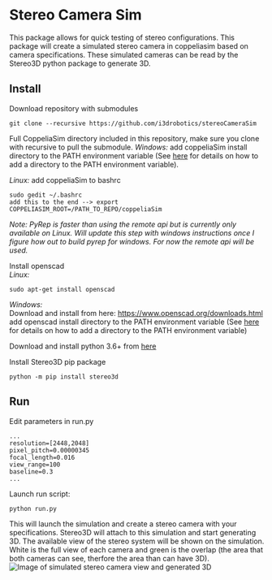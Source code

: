 # Stereo Camera Sim
This package allows for quick testing of stereo configurations. This package will create a simulated stereo camera in coppeliasim based on camera specifications. These simulated cameras can be read by the Stereo3D python package to generate 3D. 

## Install
Download repository with submodules
```
git clone --recursive https://github.com/i3drobotics/stereoCameraSim
```

Full CoppeliaSim directory included in this repository, make sure you clone with recursive to pull the submodule. 
*Windows:* add coppeliaSim install directory to the PATH environment variable (See [here](https://helpdeskgeek.com/windows-10/add-windows-path-environment-variable/) for details on how to add a directory to the PATH environment variable). 

*Linux:* add coppeliaSim to bashrc
```
sudo gedit ~/.bashrc
add this to the end --> export COPPELIASIM_ROOT=/PATH_TO_REPO/coppeliaSim
```

*Note: PyRep is faster than using the remote api but is currently only available on Linux. Will update this step with windows instructions once I figure how out to build pyrep for windows. For now the remote api will be used.*

Install openscad </br>
*Linux:*
```
sudo apt-get install openscad
```
*Windows:* </br>
Download and install from here: https://www.openscad.org/downloads.html
add openscad install directory to the PATH environment variable (See [here](https://helpdeskgeek.com/windows-10/add-windows-path-environment-variable/) for details on how to add a directory to the PATH environment variable)

Download and install python 3.6+ from [here](https://www.python.org/downloads/)

Install Stereo3D pip package
```
python -m pip install stereo3d
```

## Run
Edit parameters in run.py
```
...
resolution=[2448,2048]
pixel_pitch=0.00000345
focal_length=0.016
view_range=100
baseline=0.3
...
```
Launch run script:
```
python run.py
```
This will launch the simulation and create a stereo camera with your specifications. Stereo3D will attach to this simulation and start generating 3D.
The available view of the stereo system will be shown on the simulation. White is the full view of each camera and green is the overlap (the area that both cameras can see, therfore the area than can have 3D).
![Image of simulated stereo camera view and generated 3D](https://github.com/i3drobotics/stereoCameraSim/Example3.png)